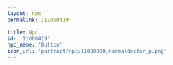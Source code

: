 ```yaml
---
layout: npc
permalink: /11000419

title: Npc
id: '11000419'
npc_name: 'Button'
icon_url: 'portrait/npc/11000038_normaldoctor_p.png'
---
```

